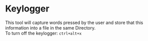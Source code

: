 # Keylogger

This tool will capture words pressed by the user and store that this information into a file in the same Directory.</br>
To turn off the keylogger: `ctrl+alt+x`
